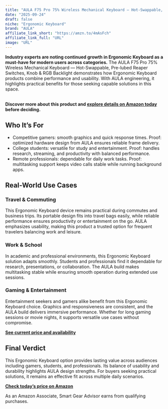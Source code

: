 ```yaml
---
title: "AULA F75 Pro 75% Wireless Mechanical Keyboard — Hot-Swappable, Pre-lubed Reaper Switches, Knob & RGB Backlight"
date: "2025-09-24"
draft: false
niche: "Ergonomic Keyboard"
brand: "AULA"
affiliate_link_short: "https://amzn.to/4mAsFch"
affiliate_link_full: "URL"
image: "URL"
---
```


<p><strong>Industry experts are noting continued growth in Ergonomic Keyboard as a must-have for modern users across categories.</strong> The AULA F75 Pro 75% Wireless Mechanical Keyboard — Hot-Swappable, Pre-lubed Reaper Switches, Knob & RGB Backlight demonstrates how Ergonomic Keyboard products combine performance and usability. With AULA engineering, it highlights practical benefits for those seeking capable solutions in this space.</p>
<br>
<strong>Discover more about this product and <a href="https://amzn.to/4mAsFch" rel="nofollow sponsored">explore details on Amazon today</a> before deciding.</strong>
<br>

<h2>Who It’s For</h2>
<ul>
  <li>Competitive gamers: smooth graphics and quick response times. Proof: optimized hardware design from AULA ensures reliable frame delivery.</li>
  <li>College students: versatile for study and entertainment. Proof: handles research, streaming, and productivity with balanced performance.</li>
  <li>Remote professionals: dependable for daily work tasks. Proof: multitasking support keeps video calls stable while running background apps.</li>
</ul>

<h2>Real-World Use Cases</h2>

<h3>Travel & Commuting</h3>
<p>This Ergonomic Keyboard device remains practical during commutes and business trips. Its portable design fits into travel bags easily, while reliable performance ensures productivity or entertainment on the go. AULA emphasizes usability, making this product a trusted option for frequent travelers balancing work and leisure.</p>

<h3>Work & School</h3>
<p>In academic and professional environments, this Ergonomic Keyboard solution adapts smoothly. Students and professionals find it dependable for research, presentations, or collaboration. The AULA build makes multitasking stable while ensuring smooth operation during extended use sessions.</p>

<h3>Gaming & Entertainment</h3>
<p>Entertainment seekers and gamers alike benefit from this Ergonomic Keyboard choice. Graphics and responsiveness are consistent, and the AULA build delivers immersive performance. Whether for long gaming sessions or movie nights, it supports versatile use cases without compromise.</p>

<p><strong><a href="https://amzn.to/4mAsFch" rel="nofollow sponsored">See current price and availability</a></strong></p>

<h2>Final Verdict</h2>
<p>This Ergonomic Keyboard option provides lasting value across audiences including gamers, students, and professionals. Its balance of usability and durability highlights AULA design strengths. For buyers seeking practical solutions, it remains an effective fit across multiple daily scenarios.</p>

<p><strong><a href="https://amzn.to/4mAsFch" rel="nofollow sponsored">Check today’s price on Amazon</a></strong></p>

<p>As an Amazon Associate, Smart Gear Advisor earns from qualifying purchases.</p>
